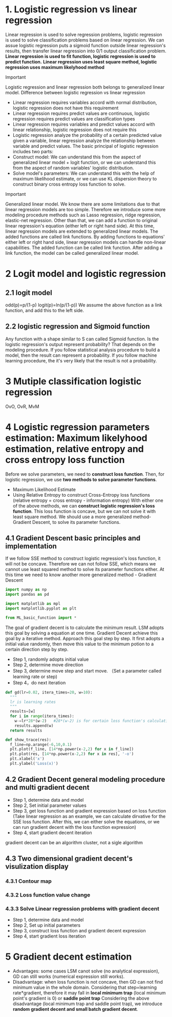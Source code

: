 # 1. Logistic regression vs linear regression
Linear regression is used to solve regression problems, logistic regression is used to solve classification problems based on linear regression. We can assue logistic regression puts a sigmoid function outside linear regression's results, then transfer linear regression into 0/1 output classification problem.
**Linear regression is used to fit function, logistic regression is used to predict function.**
**Linear regression uses least square method, logistic regression uses maximum likelyhood method**
> [!IMPORTANT]
> Logistic regression and linear regression both belongs to generalized linear model.
Difference between logistic regression vs linear regression
- Linear regression requires variables accord with normal distribution, logistic regression does not have this requirement
- Linear regression requires predict values are continuous, logistic regression requires predict values are classification types
- Linear regression requires variables and predict values accord with linear relationship, logistic regression does not require this
- Logistic regression analyze the probability of a certain predicted value given a variable, linear regression analyze the relationship between variable and predict values.
The basic principal of logistic regression includes two parts:
- Construct model: We can understand this from the aspect of generalized linear model + logit function, or we can understand this from the aspect of random variables' logistic distribution.
- Solve model's parameters: We can understand this with the help of maximum likelihood estimate, or we can use KL dispersion theory to construct binary cross entropy loss function to solve.

> [!IMPORTANT]
> Generalized linear model. We know there are some limitations due to that linear regression models are too simple. Therefore we introduce some more modeling procedure methods such as Lasso regression, ridge regression, elastic-net regression. Other than that, we can add a function to original linear regression's equation (either left or right hand side). At this time, linear regression models are extended to generalized linear models. The added functions are called link functions.
> By adding functions to equations' either left or right hand side, linear regression models can handle non-linear capabilities. The added function can be called link function. After adding a link function, the model can be called generalized linear model.

# 2 Logit model and logistic regression
## 2.1 logit model
odd(p)=p/(1-p)
logit(p)=ln(p/(1-p))
We assume the above function as a link function, and add this to the left side. 
## 2.2 logistic regression and Sigmoid function
Any function with a shape similar to S can called Sigmoid function.
Is the logistic regression's output represent probability? That depends on the modeling procedure. If you follow statistical analysis procedure to build a model, then the result can represent a probability. If you follow machine learning procedure, the it's very likely that the result is not a probability. 
# 3 Mutiple classification logistic regression
OvO, OvR, MvM
# 4 Logistic regression parameters estimation: Maximum likelyhood estimation, relative entropy and cross entropy loss function
Before we solve parameters, we need to **construct loss function**. Then, for logistic regression, we use **two methods to solve parameter functions**.
- Maximum Likelihood Estimate
- Using Relative Entropy to construct Cross-Entropy loss functions (relative entropy = cross entropy - information entropy)
With either one of the above methods, we can **construct logistic regression's loss function**. This loss function is concave, but we can not solve it with least square method. We should use a more generalized method-Gradient Descent, to solve its parameter functions.
## 4.1 Gradient Descent basic principles and implementation
If we follow SSE method to construct logistic regression's loss function, it will not be concave. Therefore we can not follow SSE, which means we cannot use least squared method to solve its parameter functions either.
At this time we need to know another more generalized method - Gradient Descent
```python
import numpy as np
import pandas as pd

import matplotlib as mpl
import matplotlib.pyplot as plt

from ML_basic_function import *
```
The goal of gradient decent is to calculate the minimum result. LSM adopts this goal by solving a equation at one time. Gradient Decent achieve this goal by a iterative method. Approach this goal step by step. It first adopts a initial value randomly, then move this value to the minimum potion to a certain direction step by step.
- Step 1, randomly adopts initial value
- Step 2, determine move direction
- Step 3, determine move step and start move. （Set a parameter called learning rate or step)
- Step 4，do next iteration
```python
def gd(lr=0.02, itera_times=20, w=10):
  """
  lr is learning rates
  """
  results=[w]
  for i in range(itera_times):
    w-=lr*28*(w-2)   #28*(w-2) is for certain loss function's calculation equation
    results.append(w)
  return results
```
```python
def show_trace(res):
  f_line=np.arange(-6,10,0.1)
  plt.plot(f_line, [14*np.power(x-2,2) for x in f_line])
  plt.plot(res, [14*np.power(x-2,2) for x in res], '-o')
  plt.xlabel('x')
  plt.ylabel('Loss(x)')
```
## 4.2 Gradient Decent general modeling procedure and multi gradient decent
- Step 1, determine data and model
- Step 2, Set initial parameter values
- Step 3, get loss function and gradient expression based on loss function (Take linear regression as an example, we can calculate dirvative for the SSE loss function. After this, we can either solve the equations, or we can run gradient decent with the loss function expression)
- Step 4, start gradient decent iteration

gradient decent can be an algorithm cluster, not a sigle algorithm

## 4.3 Two dimensional gradient decent's visulization display
### 4.3.1 Contour map
### 4.3.2 Loss function value change
### 4.3.3 Solve Linear regression problems with gradient decent
- Step 1, determine data and model
- Step 2, Set up initial parameters
- Step 3, construct loss function and gradient decent expression
- Step 4, start gradient loss iteration

# 5 Gradient decent estimation
- Advantages: some cases LSM canot solve (no analytical expression), GD can still works (numerical expression still works).
- Disadvantage: when loss function is not concave, then GD can not find minimum value in the whole domain. Considering that step=learning rate*gradient, therefore it may fall in **local minimum trap** (local minimum point's gradient is 0) or **saddle point trap**
Considering the above disadvantage (local minimum trap and saddle point trap), we introduce **random gradient decent and small batch gradient decent**.





















